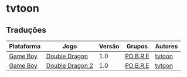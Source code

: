 # tvtoon

## Traduções

| Plataforma | Jogo | Versão | Grupos | Autores |
| ----------- | ----------- | ----------- | ----------- | ----------- |
| [Game Boy](../../traducoes/game-boy/) | [Double Dragon](../../traducoes/game-boy/double-dragon_tvtoon/) | 1.0 | [PO\.B\.R\.E](../../grupos/pobre/) | [tvtoon](../../autores/tvtoon/) |
| [Game Boy](../../traducoes/game-boy/) | [Double Dragon 2](../../traducoes/game-boy/double-dragon-2_tvtoon/) | 1.0 | [PO\.B\.R\.E](../../grupos/pobre/) | [tvtoon](../../autores/tvtoon/) |
